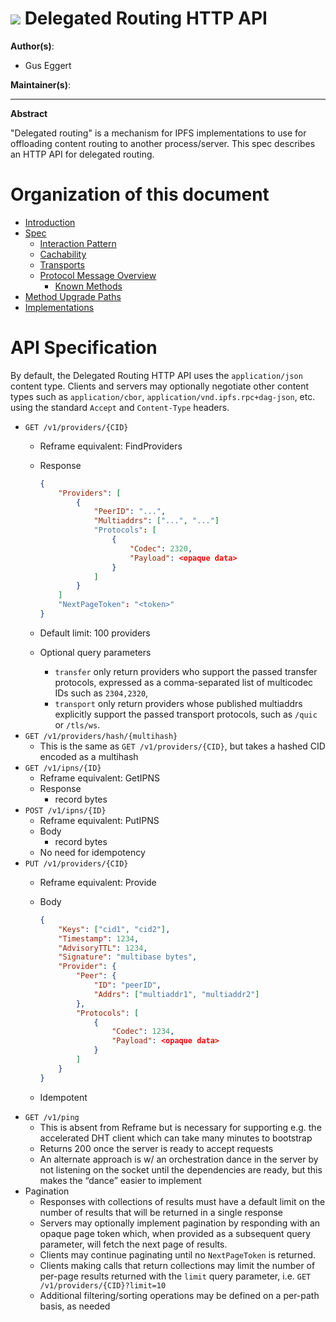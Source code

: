# ![](https://img.shields.io/badge/status-wip-orange.svg?style=flat-square) Delegated Routing HTTP API

**Author(s)**:
- Gus Eggert

**Maintainer(s)**:

* * *

**Abstract**

"Delegated routing" is a mechanism for IPFS implementations to use for offloading content routing to another process/server. This spec describes an HTTP API for delegated routing.

# Organization of this document

- [Introduction](#introduction)
- [Spec](#spec)
  - [Interaction Pattern](#interaction-pattern)
  - [Cachability](#cachability)
  - [Transports](#transports)
  - [Protocol Message Overview](#protocol-message-overview)
    - [Known Methods](#known-methods)
- [Method Upgrade Paths](#method-upgrade-paths)
- [Implementations](#implementations)

# API Specification
By default, the Delegated Routing HTTP API uses the `application/json` content type. Clients and servers may optionally negotiate other content types such as `application/cbor`, `application/vnd.ipfs.rpc+dag-json`, etc. using the standard `Accept` and `Content-Type` headers.

- `GET /v1/providers/{CID}`
    - Reframe equivalent: FindProviders
    - Response
        
        ```json
        {
        	"Providers": [
        		{
        			"PeerID": "...",
        			"Multiaddrs": ["...", "..."]
        			"Protocols": [
        				{
        					"Codec": 2320,
        					"Payload": <opaque data>
        				}
        			]
        		}
        	]
        	"NextPageToken": "<token>"
        }
        ```
        
    - Default limit: 100 providers
    - Optional query parameters
        - `transfer` only return providers who support the passed transfer protocols, expressed as a comma-separated list of multicodec IDs such as `2304,2320`,
        - `transport` only return providers whose published multiaddrs explicitly support the passed transport protocols, such as `/quic` or `/tls/ws`.
- `GET /v1/providers/hash/{multihash}`
    - This is the same as `GET /v1/providers/{CID}`, but takes a hashed CID encoded as a multihash
- `GET /v1/ipns/{ID}`
    - Reframe equivalent: GetIPNS
    - Response
        - record bytes
- `POST /v1/ipns/{ID}`
    - Reframe equivalent: PutIPNS
    - Body
        - record bytes
    - No need for idempotency
- `PUT /v1/providers/{CID}`
    - Reframe equivalent: Provide
    - Body
        
        ```json
        {
        	"Keys": ["cid1", "cid2"],
        	"Timestamp": 1234,
        	"AdvisoryTTL": 1234,
        	"Signature": "multibase bytes",
        	"Provider": {
        		"Peer": {
        			"ID": "peerID",
        			"Addrs": ["multiaddr1", "multiaddr2"]
        		},
        		"Protocols": [
        			{
        				"Codec": 1234,
        				"Payload": <opaque data>
        			}
        		]
        	}
        }
        ```
        
    - Idempotent
- `GET /v1/ping`
    - This is absent from Reframe but is necessary for supporting e.g. the accelerated DHT client which can take many minutes to bootstrap
    - Returns 200 once the server is ready to accept requests
    - An alternate approach is w/ an orchestration dance in the server by not listening on the socket until the dependencies are ready, but this makes the “dance” easier to implement
- Pagination
    - Responses with collections of results must have a default limit on the number of results that will be returned in a single response
    - Servers may optionally implement pagination by responding with an opaque page token which, when provided as a subsequent query parameter, will fetch the next page of results.
    - Clients may continue paginating until no `NextPageToken` is returned.
    - Clients making calls that return collections may limit the number of per-page results returned with the `limit` query parameter, i.e. `GET /v1/providers/{CID}?limit=10`
    - Additional filtering/sorting operations may be defined on a per-path basis, as needed

